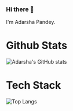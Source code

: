### Hi there 👋

I'm Adarsha Pandey.

# Github Stats
![Adarsha's GitHub stats](https://github-readme-stats.vercel.app/api?username=Iam0-0ap&show_icons=true&theme=vue-dark)

# Tech Stack
![Top Langs](https://github-readme-stats.vercel.app/api/top-langs/?username=Iam0-0ap)
